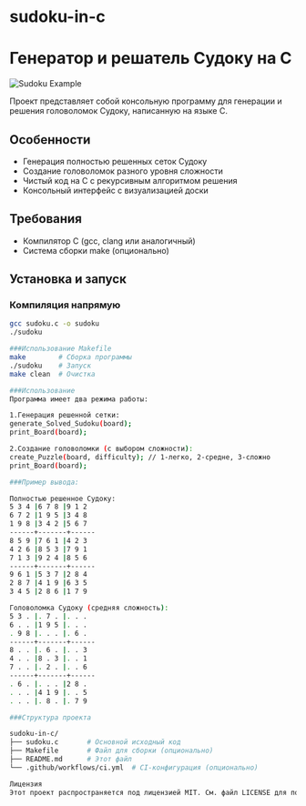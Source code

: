 # sudoku-in-c
# Генератор и решатель Судоку на C

![Sudoku Example](https://upload.wikimedia.org/wikipedia/commons/thumb/e/e0/Sudoku_Puzzle_by_L2G-20050714_standardized_layout.svg/250px-Sudoku_Puzzle_by_L2G-20050714_standardized_layout.svg.png)

Проект представляет собой консольную программу для генерации и решения головоломок Судоку, написанную на языке C.

## Особенности

- Генерация полностью решенных сеток Судоку
- Создание головоломок разного уровня сложности
- Чистый код на C с рекурсивным алгоритмом решения
- Консольный интерфейс с визуализацией доски

## Требования

- Компилятор C (gcc, clang или аналогичный)
- Система сборки make (опционально)

## Установка и запуск

### Компиляция напрямую
```bash
gcc sudoku.c -o sudoku
./sudoku

###Использование Makefile
make        # Сборка программы
./sudoku    # Запуск
make clean  # Очистка

###Использование
Программа имеет два режима работы:

1.Генерация решенной сетки:
generate_Solved_Sudoku(board);
print_Board(board);

2.Создание головоломки (с выбором сложности):
create_Puzzle(board, difficulty); // 1-легко, 2-средне, 3-сложно
print_Board(board);

###Пример вывода:

Полностью решенное Судоку:
5 3 4 |6 7 8 |9 1 2 
6 7 2 |1 9 5 |3 4 8 
1 9 8 |3 4 2 |5 6 7 
------+-------+------
8 5 9 |7 6 1 |4 2 3 
4 2 6 |8 5 3 |7 9 1 
7 1 3 |9 2 4 |8 5 6 
------+-------+------
9 6 1 |5 3 7 |2 8 4 
2 8 7 |4 1 9 |6 3 5 
3 4 5 |2 8 6 |1 7 9 

Головоломка Судоку (средняя сложность):
5 3 . |. 7 . |. . . 
6 . . |1 9 5 |. . . 
. 9 8 |. . . |. 6 . 
------+-------+------
8 . . |. 6 . |. . 3 
4 . . |8 . 3 |. . 1 
7 . . |. 2 . |. . 6 
------+-------+------
. 6 . |. . . |2 8 . 
. . . |4 1 9 |. . 5 
. . . |. 8 . |. 7 9

###Структура проекта

sudoku-in-c/
├── sudoku.c       # Основной исходный код
├── Makefile       # Файл для сборки (опционально)
├── README.md      # Этот файл
└── .github/workflows/ci.yml  # CI-конфигурация (опционально)

Лицензия
Этот проект распространяется под лицензией MIT. См. файл LICENSE для подробностей.


